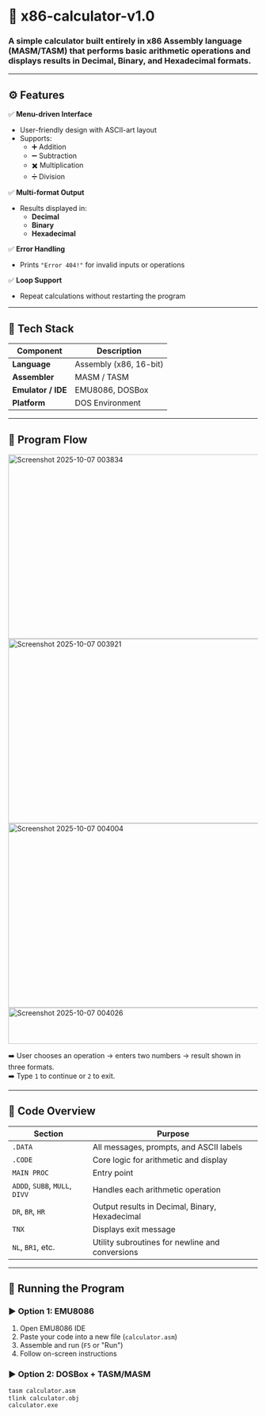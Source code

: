 
# 🧮 x86-calculator-v1.0

### A simple calculator built entirely in **x86 Assembly language** (MASM/TASM) that performs basic arithmetic operations and displays results in **Decimal**, **Binary**, and **Hexadecimal** formats.

---

## ⚙️ Features  

✅ **Menu-driven Interface**  
- User-friendly design with ASCII-art layout  
- Supports:  
  - ➕ Addition  
  - ➖ Subtraction  
  - ✖️ Multiplication  
  - ➗ Division  

✅ **Multi-format Output**  
- Results displayed in:  
  - **Decimal**  
  - **Binary**  
  - **Hexadecimal**

✅ **Error Handling**  
- Prints `"Error 404!"` for invalid inputs or operations  

✅ **Loop Support**  
- Repeat calculations without restarting the program  

---

## 🧰 Tech Stack  

| Component | Description |
|------------|-------------|
| **Language** | Assembly (x86, 16-bit) |
| **Assembler** | MASM / TASM |
| **Emulator / IDE** | EMU8086, DOSBox |
| **Platform** | DOS Environment |

---

## 📜 Program Flow  
<img width="644" height="372" alt="Screenshot 2025-10-07 003834" src="https://github.com/user-attachments/assets/c5874edc-27a3-4e84-a522-07fe1e1a1e22" />
<img width="641" height="372" alt="Screenshot 2025-10-07 003921" src="https://github.com/user-attachments/assets/4719917d-0af6-4904-8be5-9bb9994748a5" />
<img width="644" height="372" alt="Screenshot 2025-10-07 004004" src="https://github.com/user-attachments/assets/3b5cde74-a96a-43d7-8a95-80b201fc56a9" />
<img width="640" height="73" alt="Screenshot 2025-10-07 004026" src="https://github.com/user-attachments/assets/d8cac572-b5cd-43b8-9b9e-13f464338c45" />

➡️ User chooses an operation → enters two numbers → result shown in three formats.  
➡️ Type `1` to continue or `2` to exit.

---

## 🧩 Code Overview  

| Section | Purpose |
|----------|----------|
| `.DATA` | All messages, prompts, and ASCII labels |
| `.CODE` | Core logic for arithmetic and display |
| `MAIN PROC` | Entry point |
| `ADDD`, `SUBB`, `MULL`, `DIVV` | Handles each arithmetic operation |
| `DR`, `BR`, `HR` | Output results in Decimal, Binary, Hexadecimal |
| `TNX` | Displays exit message |
| `NL`, `BR1`, etc. | Utility subroutines for newline and conversions |

---

## 🚀 Running the Program  

### ▶️ **Option 1: EMU8086**
1. Open EMU8086 IDE  
2. Paste your code into a new file (`calculator.asm`)  
3. Assemble and run (`F5` or "Run")  
4. Follow on-screen instructions  

### ▶️ **Option 2: DOSBox + TASM/MASM**
```bash
tasm calculator.asm
tlink calculator.obj
calculator.exe

